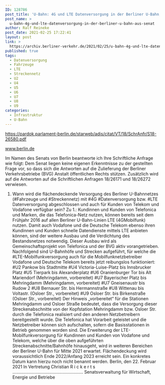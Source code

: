 ```yaml
---
ID: 128786
post_title: 'U-Bahn: 4G und LTE Datenversorgung in der Berliner U-Bahn, aus Senat'
post_name: >
  u-bahn-4g-und-lte-datenversorgung-in-der-berliner-u-bahn-aus-senat
author: Ralf Reineke
post_date: 2021-02-25 17:22:41
layout: post
link: >
  https://archiv.berliner-verkehr.de/2021/02/25/u-bahn-4g-und-lte-datenversorgung-in-der-berliner-u-bahn-aus-senat/
published: true
tags:
  - Datenversorgung
  - Fahrzeuge
  - LTE
  - Streckennetz
  - U2
  - U4
  - U5
  - U6
  - U7
  - U8
  - U9
categories:
  - Infrastruktur
  - U-Bahn
---
```

https://pardok.parlament-berlin.de/starweb/adis/citat/VT/18/SchrAnfr/S18-26580.pdf

www.berlin.de

Im Namen des Senats von Berlin beantworte ich Ihre Schriftliche Anfrage wie folgt:
Dem Senat liegen keine eigenen Erkenntnisse zu der gestellten Frage vor, so dass
sich die Antworten auf die Zulieferung der Berliner Verkehrsbetriebe (BVG) Anstalt
öffentlichen Rechts stützen.
Zusätzlich wird auf die Antworten auf die Schriftlichen Anfragen 18/26171 und
18/26272 verwiesen.
1. Wann wird die flächendeckende Versorgung des Berliner U-Bahnnetzes (#Fahrzeuge und #Streckennetz) mit #4G #Datenversorgung bzw. #LTE Datenversorgung abgeschlossen und auch für Kunden von
Telekom und Vodafone verfügbar sein?
Zu 1.:
Kundinnen und Kunden von Telefonica und Marken, die das Telefonica-Netz nutzen,
können bereits seit dem Frühjahr 2016 auf allen Berliner U-Bahn-Linien LTE (4GMobilfunk) nutzen. Damit auch Vodafone und die Deutsche Telekom ebenso ihren
Kundinnen und Kunden schnelle Datendienste mittels LTE anbieten können, sind der
weitere Ausbau und die Verdichtung des Bestandsnetzes notwendig. Dieser Ausbau
wird als Gemeinschaftsprojekt von Telefonica und der BVG aktiv vorangetrieben.
Nachfolgend sind U-Bahnhöfe und Strecken aufgeführt, für welche die #LTE-Mobilfunkversorgung auch für die Mobilfunknetzbetreiber Vodafone und Deutsche
Telekom bereits jetzt reibungslos funktioniert:
#U2 Pankow bis Stadtmitte
#U4 Victoria-Luise-Platz bis Innsbrucker Platz
#U5 Tierpark bis Alexanderplatz
#U6 Oranienburger Tor bis Alt Mariendorf (Mehringdamm, vorbereitet)
#U7 Bayerischer Platz bis Mehringdamm (Mehringdamm, vorbereitet)
#U7 Gneisenaustr bis Rudow
2
#U8 Bernauer Str. bis Hermannstraße
#U8 Wittenau bis Voltastr. (Osloer Str., vorbereitet)
#U9 Osloer Str. bis Birkenstraße (Osloer Str., vorbereitet)
Der Hinweis „vorbereitet“ für die Stationen Mehringdamm und Osloer Straße bedeutet, dass die Versorgung dieser Streckenabschnitte von der Kopfstation Mehringdamm bzw. Osloer Str. durch die Telefonica realisiert und den anderen Netzbetreibern bereitgestellt wurde. Die Telefonica hat Vorarbeit geleistet und die Netzbetreiber
können sich aufschalten, sofern die Basisstationen in Betrieb genommen worden
sind.
Die Erweiterung der LTE-Mobilfunkversorgung für Kundinnen und Kunden von Vodafone und Telekom, welche über die oben aufgeführten Streckenabschnitte/Bahnhöfe
hinausgeht, wird in weiteren Bereichen der Berliner U-Bahn für Mitte 2021 erwartet.
Flächendeckung wird voraussichtlich Ende 2022/Anfang 2023 erreicht sein. Ein konkretes Datum kann hierzu noch nicht benannt werden.
Berlin, den 22. Februar 2021
In Vertretung
Christian R i c k e r t s
.........................................................
Senatsverwaltung für Wirtschaft,
Energie und Betriebe